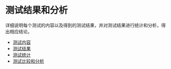 # 测试结果和分析

详细说明每个测试的内容以及得到的测试结果，并对测试结果进行统计和分析，得出相应结论。

  * [测试内容](content.md)
  * [测试结果](results.md)
  * [测试统计](statistics.md)
  * [测试比较和分析](compare_analysis.md)
